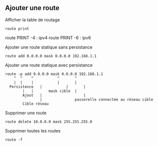 ## Ajouter une route

Afficher la table de routage
```Cmd
route print
```
route PRINT -4 : ipv4
route PRINT -6 : ipv6

Ajouter une route statique sans persistance
```Cmd
route add 0.0.0.0 mask 0.0.0.0 192.168.1.1
```

Ajouter une route statique avec persistance
```
route -p add 0.0.0.0 mask 0.0.0.0 192.168.1.1
   	^  ^ 	^        	^     	^
   	|  | 	|        	|     	|     	 
  Persistence   |        	|     	|     	 
      	| 	|    	mask cible	|	 
    	Ajout   |                  	| 	 
            	|              	passerelle connectée au réseau cible
       	Cible réseau      	 
```

Supprimer une route
```Cmd
route delete 10.0.0.0 mask 255.255.255.0
```

Supprimer toutes les routes
```Cmd
route -f
```

